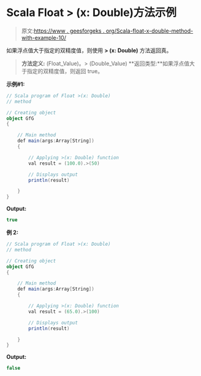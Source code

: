 # Scala Float > (x: Double)方法示例

> 原文:[https://www . geesforgeks . org/Scala-float-x-double-method-with-example-10/](https://www.geeksforgeeks.org/scala-float-x-double-method-with-example-10/)

如果浮点值大于指定的双精度值，则使用 **> (x: Double)** 方法返回真。

> **方法定义:** (Float_Value)。> (Double_Value)
> **返回类型:**如果浮点值大于指定的双精度值，则返回 true。

**示例#1:**

```scala
// Scala program of Float >(x: Double)
// method

// Creating object
object GfG
{ 

    // Main method
    def main(args:Array[String])
    {

        // Applying >(x: Double) function
        val result = (100.0).>(50)

        // Displays output
        println(result)

    }
} 
```

**Output:**

```scala
true

```

**例 2:**

```scala
// Scala program of Float >(x: Double)
// method

// Creating object
object GfG
{ 

    // Main method
    def main(args:Array[String])
    {

        // Applying >(x: Double) function
        val result = (65.0).>(100)

        // Displays output
        println(result)

    }
} 
```

**Output:**

```scala
false

```